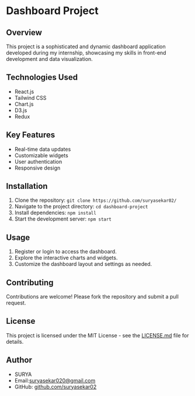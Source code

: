 # Dashboard Project

## Overview
This project is a sophisticated and dynamic dashboard application developed during my internship, showcasing my skills in front-end development and data visualization.

## Technologies Used
- React.js
- Tailwind CSS
- Chart.js
- D3.js
- Redux

## Key Features
- Real-time data updates
- Customizable widgets
- User authentication
- Responsive design

## Installation
1. Clone the repository: `git clone https://github.com/suryasekar02/`
2. Navigate to the project directory: `cd dashboard-project`
3. Install dependencies: `npm install`
4. Start the development server: `npm start`

## Usage
1. Register or login to access the dashboard.
2. Explore the interactive charts and widgets.
3. Customize the dashboard layout and settings as needed.

## Contributing
Contributions are welcome! Please fork the repository and submit a pull request.

## License
This project is licensed under the MIT License - see the [LICENSE.md](LICENSE.md) file for details.

## Author
- SURYA
- Email:suryasekar020@gmail.com
- GitHub: [github.com/suryasekar02](https://github.com/suryasekar02)
